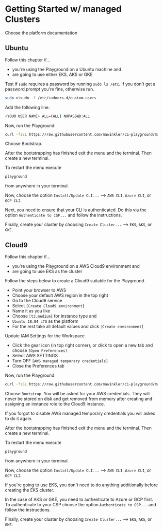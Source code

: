 # Getting Started w/ managed Clusters

Choose the platform documentation

## Ubuntu

Follow this chapter if...

- you're using the Playground on a Ubuntu machine and
- are going to use either EKS, AKS or GKE

Test if `sudo` requires a password by running `sudo ls /etc`. If you don't get a password prompt you're fine, otherwise run.

```sh
sudo visudo -f /etc/sudoers.d/custom-users
```

Add the following line:

```sh
<YOUR USER NAME> ALL=(ALL) NOPASSWD:ALL 
```

Now, run the Playground

```sh
curl -fsSL https://raw.githubusercontent.com/mawinkler/c1-playground/master/bin/playground | bash
```

Choose Bootstrap.

After the bootstrapping has finished exit the menu and the terminal. Then create a new terminal.

To restart the menu execute

```sh
playground
```

from anywhere in your terminal.

Now, choose the option `Install/Update CLI...` --> `AWS CLI`, `Azure CLI`, or `GCP CLI`.

Next, you need to ensure that your CLI is authenticated. Do this via the option `Authenticate to CSP...` and follow the instructions.

Finally, create your cluster by choosing `Create Cluster...` --> `EKS`, `AKS`, or `GKE`.

## Cloud9

Follow this chapter if...

- you're using the Playground on a AWS Cloud9 environment and
- are going to use EKS as the cluster

Follow the steps below to create a Cloud9 suitable for the Playground.

- Point your browser to AWS
- Choose your default AWS region in the top right
- Go to the Cloud9 service
- Select `[Create Cloud9 environment]`
- Name it as you like
- Choose `[t3.medium]` for instance type and
- `Ubuntu 18.04 LTS` as the platform
- For the rest take all default values and click `[Create environment]`

Update IAM Settings for the Workspace

- Click the gear icon (in top right corner), or click to open a new tab and choose `[Open Preferences]`
- Select AWS SETTINGS
- Turn OFF `[AWS managed temporary credentials]`
- Close the Preferences tab

Now, run the Playground

```sh
curl -fsSL https://raw.githubusercontent.com/mawinkler/c1-playground/master/bin/playground | bash
```

Choose `Bootstrap`. You will be asked for your AWS credentials. They will never be stored on disk and get removed from memory after creating and assigning an instance role to the Cloud9 instance.

If you forgot to disable AWS managed temporary credentials you will asked to do it again.

After the bootstrapping has finished exit the menu and the terminal. Then create a new terminal.

To restart the menu execute

```sh
playground
```

from anywhere in your terminal.

Now, choose the option `Install/Update CLI...` --> `AWS CLI`, `Azure CLI`, or `GCP CLI`.

If you're going to use EKS, you don't need to do anything additionally before creating the EKS cluster.

In the case of AKS or GKE, you need to authenticate to Azure or GCP first. To authenticate to your CSP choose the option `Authenticate to CSP...` and follow the instructions.

Finally, create your cluster by choosing `Create Cluster...` --> `EKS`, `AKS`, or `GKE`.
